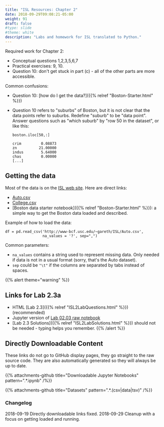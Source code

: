```yaml
---
title: "ISL Resources: Chapter 2"
date: 2018-09-29T09:08:21-05:00
weight: 91
draft: false
#type: slide
#theme: white
description: "Labs and homework for ISL translated to Python."
---
```


Required work for Chapter 2:

* Conceptual questions 1,2,3,5,6,7
* Practical exercises: 9, 10.
* Question 10: don't get stuck in part (c) - all of the other parts
  are more accessible.

Common confusions:

* Question 10: [how do I get the data?]({{% relref "Boston-Starter.html" %}})
* Question 10 refers to "suburbs" of Boston, but it is not clear that
  the data points refer to suburbs. Redefine "suburb" to be "data
  point". Answer questions such as "which suburb" by "row 50 in the
  dataset", or like this:
  
    ```
    boston.iloc[50,:]

    crim         0.08873
    zn          21.00000
    indus        5.64000
    chas         0.00000
    [...]
    ```

## Getting the data

Most of the data is on the [ISL web
site](http://www-bcf.usc.edu/~gareth/ISL/data.html). Here are direct
links:

* [Auto.csv](http://www-bcf.usc.edu/~gareth/ISL/Auto.csv)
* [College.csv](http://www-bcf.usc.edu/~gareth/ISL/College.csv)
* [Boston data starter notebook]({{% relref "Boston-Starter.html" %}}):
  a simple way to get the Boston data loaded and described.

Example of how to load the data:

```
df = pd.read_csv('http://www-bcf.usc.edu/~gareth/ISL/Auto.csv', 
                 na_values = '?', sep=",")
```

Common parameters: 

* `na_values` contains a string used to represent missing
  data. Only needed if data is not in a usual format (sorry, that's
  the Auto dataset).
* `sep` could be `"\t"` if the columns are separated
by tabs instead of spaces. 

{{% alert theme="warning" %}}
## Links for Lab 2.3a

* HTML [Lab 2.3]({{% relref "ISL2LabQuestions.html" %}}) (recommended)
* Jupyter version of [Lab 02.03 raw notebook](https://github.com/maueroats/teaching/blob/master/docs/machine-learning/isl-resources/_index.files/lab-02-03.ipynb)
* [Lab 2.3 Solutions]({{% relref
  "ISL2LabSolutions.html" %}}) should not be needed - typing helps you remember.
{{% /alert %}}



## Directly Downloadable Content
These links do not go to GitHub display pages, they go straight to the
raw source code. They are also automatically generated so they will
always be up to date.

{{% attachments-github title="Downloadable Jupyter Notebooks" pattern=".*\.ipynb" /%}}

{{% attachments-github title="Datasets" pattern=".*\.(csv|data|tsv)" /%}}


### Changelog
2018-09-19 Directly downloadable links fixed.
2018-09-29 Cleanup with a focus on getting loaded and running.

